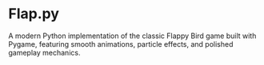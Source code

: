 # Flap.py
A modern Python implementation of the classic Flappy Bird game built with Pygame, featuring smooth animations, particle effects, and polished gameplay mechanics.
